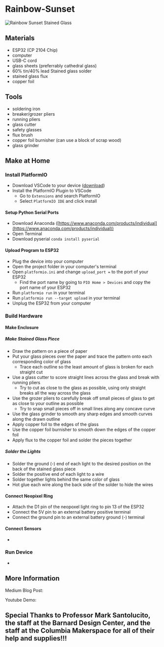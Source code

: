 # Rainbow-Sunset

![Rainbow Sunset Stained Glass](Images/IMG_6861.GIF?raw=true "Rainbow Sunset")

## Materials

 - ESP32 (CP 2104 Chip)
 - computer
 - USB-C cord
 - glass sheets (preferrably cathedral glass)
 - 60% tin/40% lead Stained glass solder
 - stained glass flux
 - copper foil

## Tools

- soldering iron
- breaker/grozer pliers
- running pliers
- glass cutter
- safety glasses
- flux brush
- copper foil burnisher (can use a block of scrap wood)
- glass grinder

## Make at Home

### Install PlatformIO

- Download VSCode to your device ([download](https://code.visualstudio.com/download))
- Install the PlatformIO Plugin to VSCode
  - Go to `Extensions` and search PlatformIO
  - Select `PlatformIO IDE` and click install

#### Setup Python Serial Ports

- Download Anaconda ([https://www.anaconda.com/products/individual](https://www.anaconda.com/products/individual))
- Open Terminal
- Download pyserial `conda install pyserial`

#### Upload Program to ESP32

- Plug the device into your computer
- Open the project folder in your computer's terminal
- Open `platformio.ini` and change `upload_port =` to the port of your ESP32
  - Find the port name by going to `PIO Home > Devices` and copy the port name of your ESP32
- Run `platformio run` in your terminal
- Run  `platformio run --target upload` in your terminal
- Unplug the ESP32 from your computer

### Build Hardware

#### Make Enclosure

##### Make Stained Glass Piece

- Draw the pattern on a piece of paper
- Put your glass pieces over the paper and trace the pattern onto each corresponding color of glass
  - Trace each outline so the least amount of glass is broken for each straight cut
- Use a glass cutter to score straight lines across the glass and break with running pliers
  - Try to cut as close to the glass as possible, using only straight breaks all the way across the glass
- Use the grozer pliers to carefully break off small pieces of glass to get as close to your outline as possible
  - Try to snap small pieces off in small lines along any concave curve
- Use the glass grinder to smooth any sharp edges and smooth curves along the drawn outline
- Apply copper foil to the edges of the glass
- Use the copper foil burnisher to smooth down the edges of the copper foil
- Apply flux to the copper foil and solder the pieces together

##### Solder the Lights

- Solder the ground (-) end of each light to the desired position on the back of the stained glass piece
- Solder the positive end of each light to a wire
- Solder together lights behind the same color of glass
- Hot glue each wire along the back side of the solder to hide the wires

#### Connect Neopixel Ring

- Attach the D1 pin of the neopoxel light ring to pin 13 of the ESP32
- Connect the 5V pin to an external battery positive terminal
- Connect the ground pin to an external battery ground (-) terminal

#### Connect Sensors

- 

### Run Device

- 

## More Information

Medium Blog Post: []()

Youtube Demo: []()

##
## Special Thanks to Professor Mark Santolucito, the staff at the Barnard Design Center, and the staff at the Columbia Makerspace for all of their help and supplies!!!

